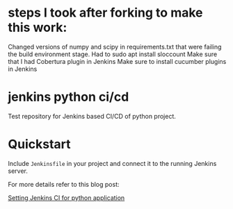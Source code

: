 # steps I took after forking to make this work:

Changed versions of numpy and scipy in requirements.txt that were failing the build environment stage.
Had to sudo apt install sloccount
Make sure that I had Cobertura plugin in Jenkins
Make sure to install cucumber plugins in Jenkins

# jenkins python ci/cd

Test repository for Jenkins based CI/CD of python project.


# Quickstart


Include `Jenkinsfile` in your project and connect it to the running Jenkins server.

For more details refer to this blog post:

[Setting Jenkins CI for python application](https://mdyzma.github.io/2017/10/14/python-app-and-jenkins/)
